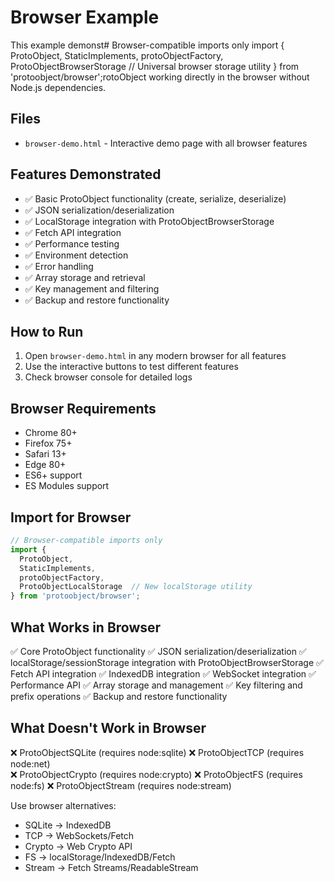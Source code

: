 # Browser Example

This example demonst# Browser-compatible imports only
import { 
  ProtoObject, 
  StaticImplements,
  protoObjectFactory,
  ProtoObjectBrowserStorage  // Universal browser storage utility
} from 'protoobject/browser';rotoObject working directly in the browser without Node.js dependencies.

## Files

- `browser-demo.html` - Interactive demo page with all browser features

## Features Demonstrated

- ✅ Basic ProtoObject functionality (create, serialize, deserialize)
- ✅ JSON serialization/deserialization
- ✅ LocalStorage integration with ProtoObjectBrowserStorage
- ✅ Fetch API integration  
- ✅ Performance testing
- ✅ Environment detection
- ✅ Error handling
- ✅ Array storage and retrieval
- ✅ Key management and filtering
- ✅ Backup and restore functionality

## How to Run

1. Open `browser-demo.html` in any modern browser for all features
2. Use the interactive buttons to test different features
3. Check browser console for detailed logs

## Browser Requirements

- Chrome 80+
- Firefox 75+
- Safari 13+
- Edge 80+
- ES6+ support
- ES Modules support

## Import for Browser

```javascript
// Browser-compatible imports only
import { 
  ProtoObject, 
  StaticImplements,
  protoObjectFactory,
  ProtoObjectLocalStorage  // New localStorage utility
} from 'protoobject/browser';
```

## What Works in Browser

✅ Core ProtoObject functionality
✅ JSON serialization/deserialization
✅ localStorage/sessionStorage integration with ProtoObjectBrowserStorage
✅ Fetch API integration
✅ IndexedDB integration
✅ WebSocket integration
✅ Performance API
✅ Array storage and management
✅ Key filtering and prefix operations
✅ Backup and restore functionality

## What Doesn't Work in Browser

❌ ProtoObjectSQLite (requires node:sqlite)
❌ ProtoObjectTCP (requires node:net)  
❌ ProtoObjectCrypto (requires node:crypto)
❌ ProtoObjectFS (requires node:fs)
❌ ProtoObjectStream (requires node:stream)

Use browser alternatives:

- SQLite → IndexedDB
- TCP → WebSockets/Fetch
- Crypto → Web Crypto API
- FS → localStorage/IndexedDB/Fetch
- Stream → Fetch Streams/ReadableStream
